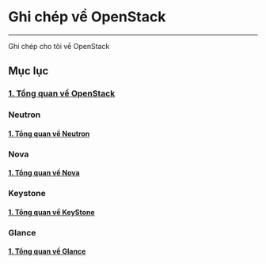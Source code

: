 # Ghi chép về OpenStack
---
Ghi chép cho tôi về OpenStack

## Mục lục
### [1. Tổng quan về OpenStack](docs/openstack-overview.md)

### Neutron
#### [1. Tổng quan về Neutron](docs/neutron/network-ops-overview.md)

### Nova
#### [1. Tổng quan về Nova](docs/nova/nova-overview.md)

### Keystone
#### [1. Tổng quan về KeyStone](docs/keystone/keystone-overview.md)

### Glance
#### [1. Tổng quan về Glance](docs/glance/glance-overview.md)
